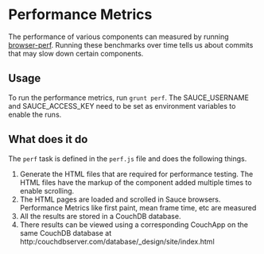 # Performance Metrics
The performance of various components can measured by running [browser-perf](http://github.com/axemclion/browser-perf). Running these benchmarks over time tells us about commits that may slow down certain components.   

## Usage
To run the performance metrics, run `grunt perf`. The SAUCE_USERNAME and SAUCE_ACCESS_KEY need to be set as environment variables to enable the runs.

## What does it do
The `perf` task is defined in the `perf.js` file and does the following things.

1. Generate the HTML files that are required for performance testing. The HTML files have the markup of the component added multiple times to enable scrolling. 
2. The HTML pages are loaded and scrolled in Sauce browsers. Performance Metrics like first paint, mean frame time, etc are measured
3. All the results are stored in a CouchDB database. 
4. There results can be viewed using a corresponding CouchApp on the same CouchDB database at http:/couchdbserver.com/database/_design/site/index.html 